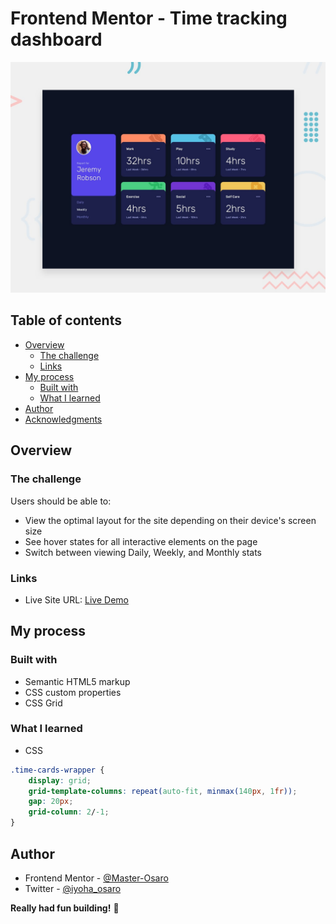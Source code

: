 # Frontend Mentor - Time tracking dashboard

![Design preview for the Time tracking dashboard coding challenge](./design/desktop-preview.jpg)

## Table of contents

- [Overview](#overview)
  - [The challenge](#the-challenge)
  - [Links](#links)
- [My process](#my-process)
  - [Built with](#built-with)
  - [What I learned](#what-i-learned)
- [Author](#author)
- [Acknowledgments](#acknowledgments)


## Overview

### The challenge

Users should be able to:

- View the optimal layout for the site depending on their device's screen size
- See hover states for all interactive elements on the page
- Switch between viewing Daily, Weekly, and Monthly stats


### Links

- Live Site URL: [Live Demo](https://time-tracking-dashboard-o.netlify.app/)

## My process

### Built with

- Semantic HTML5 markup
- CSS custom properties
- CSS Grid


### What I learned

- CSS

```css 
.time-cards-wrapper {
    display: grid;
    grid-template-columns: repeat(auto-fit, minmax(140px, 1fr));
    gap: 20px;
    grid-column: 2/-1;
}

```


## Author
- Frontend Mentor - [@Master-Osaro](https://www.frontendmentor.io/profile/master-osaro)
- Twitter - [@iyoha_osaro](https://www.twitter.com/yourusername)

**Really had fun building!** 🚀
